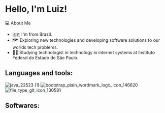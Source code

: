 # Hello, I'm Luiz!

:computer: About Me

  *  :brazil: I'm from Brazil.
  *  :world_map: Exploring new technologies and developing software solutions to our worlds tech problems.
  *  👨‍🎓 Studying technologist in technology in internet systems at Instituto Federal do Estado de São Paulo.



## Languages and tools:

![java_22523 (1)](https://user-images.githubusercontent.com/80286396/121232375-ec811000-c867-11eb-97fa-0543c83c7efe.png)    ![bootstrap_plain_wordmark_logo_icon_146620](https://user-images.githubusercontent.com/80286396/121232665-3538c900-c868-11eb-8bce-54ce5691af04.png)    ![file_type_git_icon_130581](https://user-images.githubusercontent.com/80286396/121233302-e9d2ea80-c868-11eb-9b70-619d3b39b4a7.png)

## Softwares:



